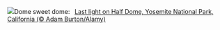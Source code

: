 ![](https://www.bing.com/th?id=OHR.HalfDomeYosemite_EN-US4890007214_UHD.jpg&w=1000)Dome sweet dome:&nbsp;&ensp;[Last light on Half Dome, Yosemite National Park, California (© Adam Burton/Alamy)](https://www.bing.com/th?id=OHR.HalfDomeYosemite_EN-US4890007214_UHD.jpg)
<br><br/>
